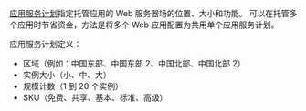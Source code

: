 [应用服务计划](../articles/app-service/azure-web-sites-web-hosting-plans-in-depth-overview.md)指定托管应用的 Web 服务器场的位置、大小和功能。 可以在托管多个应用时节省资金，方法是将多个 Web 应用配置为共用单个应用服务计划。

应用服务计划定义：

* 区域（例如：中国东部、中国东部 2、中国北部、中国北部 2）
* 实例大小（小、中、大）
* 规模计数（1 到 20 个实例）
* SKU（免费、共享、基本、标准、高级）
